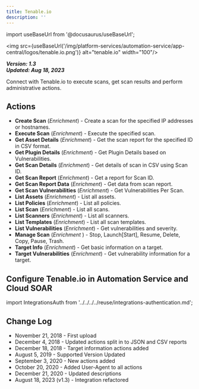 ```yaml
---
title: Tenable.io
description: ''
---
```

import useBaseUrl from '@docusaurus/useBaseUrl';

<img src={useBaseUrl('/img/platform-services/automation-service/app-central/logos/tenable.io.png')} alt="tenable.io" width="100"/>

***Version: 1.3  
Updated: Aug 18, 2023***

Connect with Tenable.io to execute scans, get scan results and perform administrative actions.

## Actions

* **Create Scan** (*Enrichment*) - Create a scan for the specified IP addresses or hostnames.
* **Execute Scan** (*Enrichment*) - Execute the specified scan.
* **Get Asset Details** (*Enrichment*) - Get the scan report for the specified ID in CSV format.
* **Get Plugin Details** (*Enrichment*) - Get Plugin Details based on Vulnerabilities.
* **Get Scan Details** (*Enrichment*) - Get details of scan in CSV using Scan ID.
* **Get Scan Report** (*Enrichment*) - Get a report for Scan ID.
* **Get Scan Report Data** (*Enrichment*) - Get data from scan report.
* **Get Scan Vulnerabilities** (*Enrichment*) - Get Vulnerabilities Per Scan.
* **List Assets** (*Enrichment*) - List all assets.
* **List Policies** (*Enrichment*) - List all policies.
* **List Scan** (*Enrichment*) - List all scans.
* **List Scanners** (*Enrichment*) - List all scanners.
* **List Templates** (*Enrichment*) - List all scan templates.
* **List Vulnerabilities** (*Enrichment*) - Get vulnerabilities and severity.
* **Manage Scan** (*Enrichment* ) - Stop, Launch[Start], Resume, Delete, Copy, Pause, Trash.
* **Target Info** (*Enrichment*) - Get basic information on a target.
* **Target Vulnerabilities** (*Enrichment*) - Get vulnerability information for a target.

## Configure Tenable.io in Automation Service and Cloud SOAR

import IntegrationsAuth from '../../../../reuse/integrations-authentication.md';

<IntegrationsAuth/>

## Change Log

* November 21, 2018 - First upload
* December 4, 2018 - Updated actions split in to JSON and CSV reports
* December 18, 2018 - Target information actions added
* August 5, 2019 - Supported Version Updated
* September 3, 2020 - New actions added
* October 20, 2020 - Added User-Agent to all actions
* December 21, 2020 - Updated descriptions
* August 18, 2023 (v1.3) - Integration refactored
